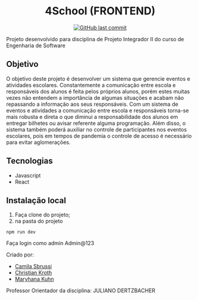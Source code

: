 <h1 align="center"> 4School (FRONTEND) </h1>

<p align="center">
 
  <a href="https://github.com/camisbrussi/4School_frontend_JS/commits/master">
    <img alt="GitHub last commit" src="https://img.shields.io/github/last-commit/camisbrussi/4School_frontend_JS">
  </a>

</p>

Projeto desenvolvido para disciplina de Projeto Integrador II do curso de Engenharia de Software

## Objetivo

O objetivo deste projeto é desenvolver um sistema que gerencie eventos e atividades escolares. Constantemente a comunicação entre escola e responsáveis dos alunos é feita pelos próprios alunos, porém estes muitas vezes não entendem a importância de algumas situações e acabam não repassando a informação aos seus responsáveis.
Com um sistema de eventos e atividades a comunicação entre escola e responsáveis torna-se mais robusta e direta o que diminui a responsabilidade dos alunos em entregar bilhetes ou avisar referente alguma programação.
Além disso, o sistema também poderá auxiliar no controle de participantes nos eventos escolares, pois em tempos de pandemia o controle de acesso é necessário para evitar aglomerações.  


## Tecnologias
- Javascript
- React

## Instalação local
1. Faça clone do projeto;
2. na pasta do projeto
  ```npm i 
  npm run dev
  ``` 
 Faça login como admin Admin@123

Criado por:
- [Camila Sbrussi](https://github.com/camisbrussi/) 
- [Christian Kroth](https://github.com/chriskroth/) 
- [Maryhana Kuhn](https://github.com/maryhanakuhn/) 

Professor Orientador da disciplina: JULIANO DERTZBACHER

